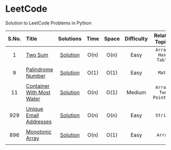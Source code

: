 # LeetCode
Solution to LeetCode Problems in Python

|  S.No. |                          Title                                       | Solutions |  Time | Space | Difficulty | Related Topics |
| :---:  |                          :---                                        |  :---:   |  :---: | :---: |    :---:   |      :---:     | 
|  1  | [Two Sum](https://leetcode.com/problems/two-sum/description/)             | [Solution](https://github.com/Pratul1997/LeetCode/tree/master/Source%20Code/1.%20Two%20Sum) | O(n) | O(n) | Easy | ```Array, Hash Table``` |
|     |                                                                           |                                                                                                                                           |      |      |      |                         |
| 9 | [Palindrome Number](https://leetcode.com/problems/palindrome-number/description) | [Solution](https://github.com/Pratul1997/LeetCode/tree/master/Source%20Code/9.%20Palindrome%20Number) | O(1) | O(1) | Easy | ```Math``` |
|     |                                                                           |                                                                                                                                           |      |      |      |                         |
|  11 | [Container With Most Water](https://leetcode.com/problems/container-with-most-water/description/) | [Solution](https://github.com/Pratul1997/LeetCode/tree/master/Source%20Code/11.%20Container%20With%20Most%20Water) | O(n) | O(1) | Medium | ```Array, Two Pointers``` |
|     |                                                                           |                                                                                                                                           |      |      |      |                         |
| 929 | [Unique Email Addresses](https://leetcode.com/problems/unique-email-addresses/description) | [Solution](https://github.com/Pratul1997/LeetCode/tree/master/Source%20Code/929.%20Unique%20Email%20Addresses) | O(n) | O(n) | Easy | ```String``` |
|     |                                                                           |                                                                                                                                           |      |      |      |                         |
| 896 | [Monotonic Array](https://leetcode.com/problems/monotonic-array/description/) | [Solution](https://github.com/Pratul1997/LeetCode/tree/master/Source%20Code/896.%20Monotonic%20Array) | O(n) | O(1) | Easy | ```Array``` | 
|     |                                                                           |                                                                                                                                           |      |      |      |                         |
